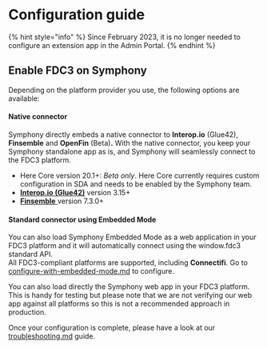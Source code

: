 # Configuration guide

{% hint style="info" %}
Since February 2023, it is no longer needed to configure an extension app in the Admin Portal.&#x20;
{% endhint %}

## Enable FDC3 on Symphony

Depending on the platform provider you use, the following options are available:&#x20;

#### **Native connector**&#x20;

Symphony directly embeds a native connector to **Interop.io** (Glue42), **Finsemble** and **OpenFin** (Beta)**.** With the native connector, you keep your Symphony standalone app as is, and Symphony will seamlessly connect to the FDC3 platform.&#x20;

* Here Core version 20.1+: _Beta only_. Here Core currently requires custom configuration in SDA and needs to be enabled by the Symphony team. &#x20;
* [**Interop.io (Glue42)**](configure-with-the-native-connector.md) version 3.15+
* [**Finsemble** ](configure-finsemble.md)version 7.3.0+

#### **Standard connector using Embedded Mode**

You can also load Symphony Embedded Mode as a web application in your FDC3 platform and it will automatically connect using the window.fdc3 standard API. \
All FDC3-compliant platforms are supported, including **Connectifi**. Go to [configure-with-embedded-mode.md](configure-with-embedded-mode.md "mention") to configure.

You can also load directly the Symphony web app in your FDC3 platform. This is handy for testing but please note that we are not verifying our web app against all platforms so this is not a recommended approach in production.

Once your configuration is complete, please have a look at our [troubleshooting.md](troubleshooting.md "mention") guide.
